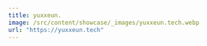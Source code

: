 ```yaml
---
title: yuxxeun.
image: /src/content/showcase/_images/yuxxeun.tech.webp
url: "https://yuxxeun.tech"
---
```

